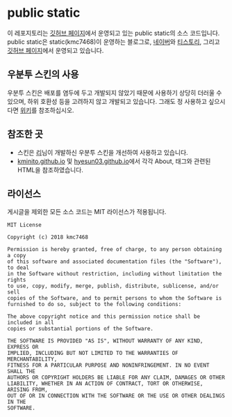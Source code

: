 # public static
이 레포지토리는 [깃허브 페이지](https://kmc7468.github.io)에서 운영되고 있는 public static의 소스 코드입니다. public static은 static(kmc7468)이 운영하는 블로그로, [네이버](https://blog.naver.com/kmc7468)와 [티스토리](http://kmc7468.tistory.com), 그리고 [깃허브 페이지](https://kmc7468.github.io)에서 운영되고 있습니다.

## 우분투 스킨의 사용
우분투 스킨은 배포를 염두에 두고 개발되지 않았기 때문에 사용하기 상당히 더러울 수 있으며, 하위 호환성 등을 고려하지 않고 개발되고 있습니다. 그래도 정 사용하고 싶으시다면 [위키](https://github.com/kmc7468/kmc7468.github.io/wiki)를 참조하십시오.

## 참조한 곳
- 스킨은 [리](https://github.com/Lee0701)님이 개발하신 우분투 스킨을 개선하여 사용하고 있습니다.
- [kminito.github.io](https://github.com/kminito/kminito.github.io) 및 [hyesun03.github.io](https://github.com/hyesun03/hyesun03.github.io)에서 각각 About, 태그와 관련된 HTML을 참조하였습니다.

## 라이선스
게시글을 제외한 모든 소스 코드는 MIT 라이선스가 적용됩니다.
```
MIT License

Copyright (c) 2018 kmc7468

Permission is hereby granted, free of charge, to any person obtaining a copy
of this software and associated documentation files (the "Software"), to deal
in the Software without restriction, including without limitation the rights
to use, copy, modify, merge, publish, distribute, sublicense, and/or sell
copies of the Software, and to permit persons to whom the Software is
furnished to do so, subject to the following conditions:

The above copyright notice and this permission notice shall be included in all
copies or substantial portions of the Software.

THE SOFTWARE IS PROVIDED "AS IS", WITHOUT WARRANTY OF ANY KIND, EXPRESS OR
IMPLIED, INCLUDING BUT NOT LIMITED TO THE WARRANTIES OF MERCHANTABILITY,
FITNESS FOR A PARTICULAR PURPOSE AND NONINFRINGEMENT. IN NO EVENT SHALL THE
AUTHORS OR COPYRIGHT HOLDERS BE LIABLE FOR ANY CLAIM, DAMAGES OR OTHER
LIABILITY, WHETHER IN AN ACTION OF CONTRACT, TORT OR OTHERWISE, ARISING FROM,
OUT OF OR IN CONNECTION WITH THE SOFTWARE OR THE USE OR OTHER DEALINGS IN THE
SOFTWARE.
```